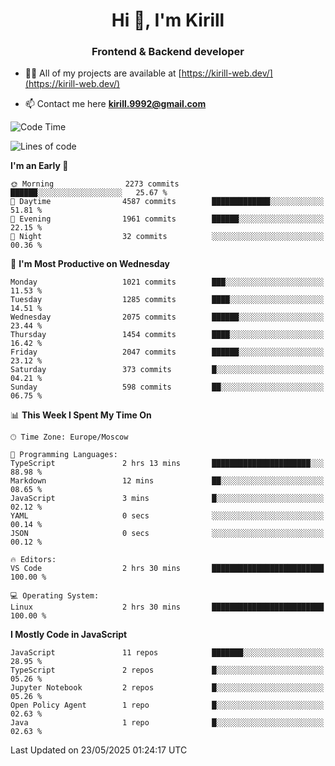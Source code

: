 <h1 align="center">Hi 👋, I'm Kirill</h1>
<h3 align="center">Frontend & Backend developer</h3>

- 👨‍💻 All of my projects are available at [https://kirill-web.dev/](https://kirill-web.dev/)

- 📫 Contact me here **kirill.9992@gmail.com**











<!--START_SECTION:waka-->
![Code Time](http://img.shields.io/badge/Code%20Time-2%2C246%20hrs%2029%20mins-blue)

![Lines of code](https://img.shields.io/badge/From%20Hello%20World%20I%27ve%20Written-5.3%20million%20lines%20of%20code-blue)

**I'm an Early 🐤** 

```text
🌞 Morning                2273 commits        ██████░░░░░░░░░░░░░░░░░░░   25.67 % 
🌆 Daytime                4587 commits        █████████████░░░░░░░░░░░░   51.81 % 
🌃 Evening                1961 commits        ██████░░░░░░░░░░░░░░░░░░░   22.15 % 
🌙 Night                  32 commits          ░░░░░░░░░░░░░░░░░░░░░░░░░   00.36 % 
```
📅 **I'm Most Productive on Wednesday** 

```text
Monday                   1021 commits        ███░░░░░░░░░░░░░░░░░░░░░░   11.53 % 
Tuesday                  1285 commits        ████░░░░░░░░░░░░░░░░░░░░░   14.51 % 
Wednesday                2075 commits        ██████░░░░░░░░░░░░░░░░░░░   23.44 % 
Thursday                 1454 commits        ████░░░░░░░░░░░░░░░░░░░░░   16.42 % 
Friday                   2047 commits        ██████░░░░░░░░░░░░░░░░░░░   23.12 % 
Saturday                 373 commits         █░░░░░░░░░░░░░░░░░░░░░░░░   04.21 % 
Sunday                   598 commits         ██░░░░░░░░░░░░░░░░░░░░░░░   06.75 % 
```


📊 **This Week I Spent My Time On** 

```text
🕑︎ Time Zone: Europe/Moscow

💬 Programming Languages: 
TypeScript               2 hrs 13 mins       ██████████████████████░░░   88.98 % 
Markdown                 12 mins             ██░░░░░░░░░░░░░░░░░░░░░░░   08.65 % 
JavaScript               3 mins              █░░░░░░░░░░░░░░░░░░░░░░░░   02.12 % 
YAML                     0 secs              ░░░░░░░░░░░░░░░░░░░░░░░░░   00.14 % 
JSON                     0 secs              ░░░░░░░░░░░░░░░░░░░░░░░░░   00.12 % 

🔥 Editors: 
VS Code                  2 hrs 30 mins       █████████████████████████   100.00 % 

💻 Operating System: 
Linux                    2 hrs 30 mins       █████████████████████████   100.00 % 
```

**I Mostly Code in JavaScript** 

```text
JavaScript               11 repos            ███████░░░░░░░░░░░░░░░░░░   28.95 % 
TypeScript               2 repos             █░░░░░░░░░░░░░░░░░░░░░░░░   05.26 % 
Jupyter Notebook         2 repos             █░░░░░░░░░░░░░░░░░░░░░░░░   05.26 % 
Open Policy Agent        1 repo              █░░░░░░░░░░░░░░░░░░░░░░░░   02.63 % 
Java                     1 repo              █░░░░░░░░░░░░░░░░░░░░░░░░   02.63 % 
```




 Last Updated on 23/05/2025 01:24:17 UTC
<!--END_SECTION:waka-->
